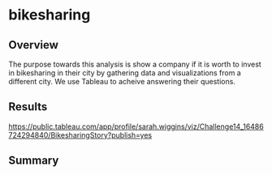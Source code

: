 # bikesharing
## Overview
The purpose towards this analysis is show a company if it is worth to invest in bikesharing in their city by gathering data and visualizations from a different city. We use Tableau to acheive answering their questions.
## Results
https://public.tableau.com/app/profile/sarah.wiggins/viz/Challenge14_16486724294840/BikesharingStory?publish=yes

## Summary
